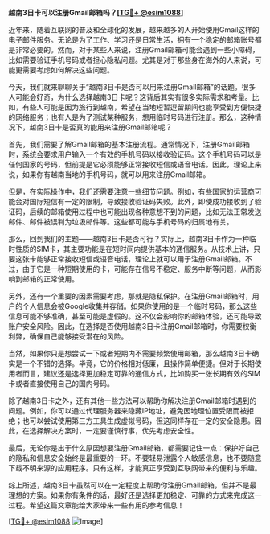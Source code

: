 **越南3日卡可以注册Gmail邮箱吗？[[TG💪+ @esim1088](https://t.me/s/esim1088)]**

近年来，随着互联网的普及和全球化的发展，越来越多的人开始使用Gmail这样的电子邮件服务。无论是为了工作、学习还是日常生活，拥有一个稳定的邮箱账号都是非常必要的。然而，对于某些人来说，注册Gmail邮箱可能会遇到一些小障碍，比如需要验证手机号码或者担心隐私问题。尤其是对于那些身在海外的人来说，可能更需要考虑如何解决这些问题。

今天，我们就来聊聊关于“越南3日卡是否可以用来注册Gmail邮箱”的话题。很多人可能会好奇，为什么选择越南3日卡呢？这背后其实有很多实际需求和考量。比如，有些人可能是因为旅行到越南，希望在当地短暂逗留期间也能享受到方便快捷的网络服务；也有人是为了测试某种服务，想用临时号码进行注册。那么，这种情况下，越南3日卡是否真的能用来注册Gmail邮箱呢？

首先，我们需要了解Gmail邮箱的基本注册流程。通常情况下，注册Gmail邮箱时，系统会要求用户输入一个有效的手机号码以接收验证码。这个手机号码可以是任何国家的号码，但前提是它必须能够正常接收短信或语音电话。因此，理论上来说，如果你有越南当地的手机号码，就可以用来注册Gmail邮箱。

但是，在实际操作中，我们还需要注意一些细节问题。例如，有些国家的运营商可能会对国际短信有一定的限制，导致接收验证码失败。此外，即使成功接收到了验证码，后续的邮箱使用过程中也可能出现各种意想不到的问题，比如无法正常发送邮件、邮件被误判为垃圾邮件等。这些都可能与手机号码的归属地有关。

那么，回到我们的主题——越南3日卡是否可行？实际上，越南3日卡作为一种临时性质的SIM卡，其主要功能是在短时间内提供基本的通信服务。从技术上讲，只要这张卡能够正常接收短信或语音电话，理论上就可以用于注册Gmail邮箱。不过，由于它是一种短期使用的卡，可能存在信号不稳定、服务中断等问题，从而影响到邮箱的正常使用。

另外，还有一个重要的因素需要考虑，那就是隐私保护。在注册Gmail邮箱时，用户的个人信息会被Google收集并存储。如果你使用的是一个临时号码，那么这些信息可能不够准确，甚至可能是虚假的。这不仅会影响你的邮箱体验，还可能导致账户安全风险。因此，在选择是否使用越南3日卡注册Gmail邮箱时，你需要权衡利弊，确保自己能够接受潜在的风险。

当然，如果你只是想尝试一下或者短期内不需要频繁使用邮箱，那么越南3日卡确实是一个不错的选择。毕竟，它的价格相对低廉，且操作简单便捷。但对于长期使用者而言，建议还是选择更加稳定可靠的通信方式，比如购买一张长期有效的SIM卡或者直接使用自己的国内号码。

除了越南3日卡之外，还有其他一些方法可以帮助你解决注册Gmail邮箱时遇到的问题。例如，你可以通过代理服务器来隐藏IP地址，避免因地理位置受限而被拒绝；也可以尝试使用第三方工具生成虚拟号码，但这同样存在一定的安全隐患。因此，在选择解决方案时，一定要谨慎行事，优先考虑安全性。

最后，无论你是出于什么原因想要注册Gmail邮箱，都需要记住一点：保护好自己的隐私和信息安全始终是最重要的一环。不要轻易泄露个人敏感信息，也不要随意下载不明来源的应用程序。只有这样，才能真正享受到互联网带来的便利与乐趣。

综上所述，越南3日卡虽然可以在一定程度上帮助你注册Gmail邮箱，但并不是最理想的方案。如果你有条件的话，最好还是选择更加稳定、可靠的方式来完成这一过程。希望这篇文章能给大家带来一些有用的参考信息！

[[TG💪+ @esim1088](https://t.me/s/esim1088) ![Image](https://i.postimg.cc/4NQfJmqS/Snipaste-2025-05-13-00-14-12.png)]